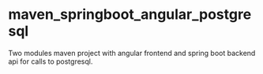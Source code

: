 # maven_springboot_angular_postgresql
Two modules maven project with angular frontend and spring boot backend api for calls to postgresql.
